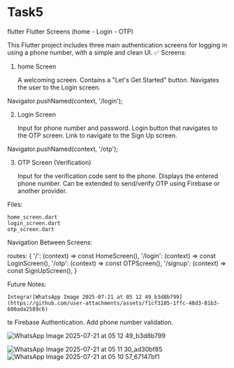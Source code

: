 # Task5
flutter
 Flutter Screens (home - Login - OTP)

This Flutter project includes three main authentication screens for logging in using a phone number, with a simple and clean UI.
✅ Screens:
1. home Screen

    A welcoming screen.
    Contains a "Let's Get Started" button.
    Navigates the user to the Login screen.

Navigator.pushNamed(context, '/login');

2. Login Screen

    Input for phone number and password.
    Login button that navigates to the OTP screen.
    Link to navigate to the Sign Up screen.

Navigator.pushNamed(context, '/otp');

3. OTP Screen (Verification)

    Input for the verification code sent to the phone.
    Displays the entered phone number.
    Can be extended to send/verify OTP using Firebase or another provider.

Files:

    home_screen.dart
    login_screen.dart
    otp_screen.dart

 Navigation Between Screens:

routes: {
  '/': (context) => const HomeScreen(),
  '/login': (context) => const LoginScreen(),
  '/otp': (context) => const OTPScreen(),
  '/signup': (context) => const SignUpScreen(),
}

 Future Notes:

    Integra![WhatsApp Image 2025-07-21 at 05 12 49_b3d8b799](https://github.com/user-attachments/assets/f1cf3185-1ffc-48d3-81b3-600ada2589c6)
te Firebase Authentication.
    Add phone number validation.

 ![WhatsApp Image 2025-07-21 at 05 12 49_b3d8b799](https://github.com/user-attachments/assets/a5a486ab-7ccd-413f-adeb-2caf53d9e89f)

![WhatsApp Image 2025-07-21 at 05 11 30_ad30bf85](https://github.com/user-attachments/assets/e81d312c-6fff-4fe0-b0c3-51151ebe29f5)
![WhatsApp Image 2025-07-21 at 05 10 57_67147bf1](https://github.com/user-attachments/assets/52e3ffa5-8aeb-4054-86fa-b8dfd2812500)
